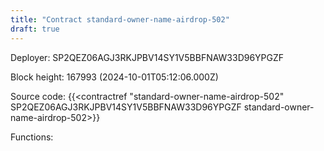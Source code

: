 ```yaml
---
title: "Contract standard-owner-name-airdrop-502"
draft: true
---
```

Deployer: SP2QEZ06AGJ3RKJPBV14SY1V5BBFNAW33D96YPGZF


 



Block height: 167993 (2024-10-01T05:12:06.000Z)

Source code: {{<contractref "standard-owner-name-airdrop-502" SP2QEZ06AGJ3RKJPBV14SY1V5BBFNAW33D96YPGZF standard-owner-name-airdrop-502>}}

Functions:


